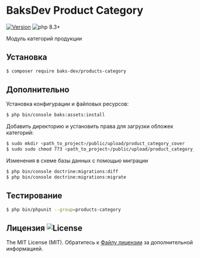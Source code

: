 # BaksDev Product Category

[![Version](https://img.shields.io/badge/version-7.1.22-blue)](https://github.com/baks-dev/products-category/releases)
![php 8.3+](https://img.shields.io/badge/php-min%208.3-red.svg)

Модуль категорий продукции

## Установка

``` bash
$ composer require baks-dev/products-category
```

## Дополнительно

Установка конфигурации и файловых ресурсов:

``` bash
$ php bin/console baks:assets:install
```

Добавить директорию и установить права для загрузки обложек категорий:

``` bash
$ sudo mkdir <path_to_project>/public/upload/product_category_cover
$ sudo sudo chmod 773 <path_to_project>/public/upload/product_category_cover
``` 

Изменения в схеме базы данных с помощью миграции

``` bash
$ php bin/console doctrine:migrations:diff
$ php bin/console doctrine:migrations:migrate
```

## Тестирование

``` bash
$ php bin/phpunit --group=products-category
```

## Лицензия ![License](https://img.shields.io/badge/MIT-green)

The MIT License (MIT). Обратитесь к [Файлу лицензии](LICENSE.md) за дополнительной информацией.
